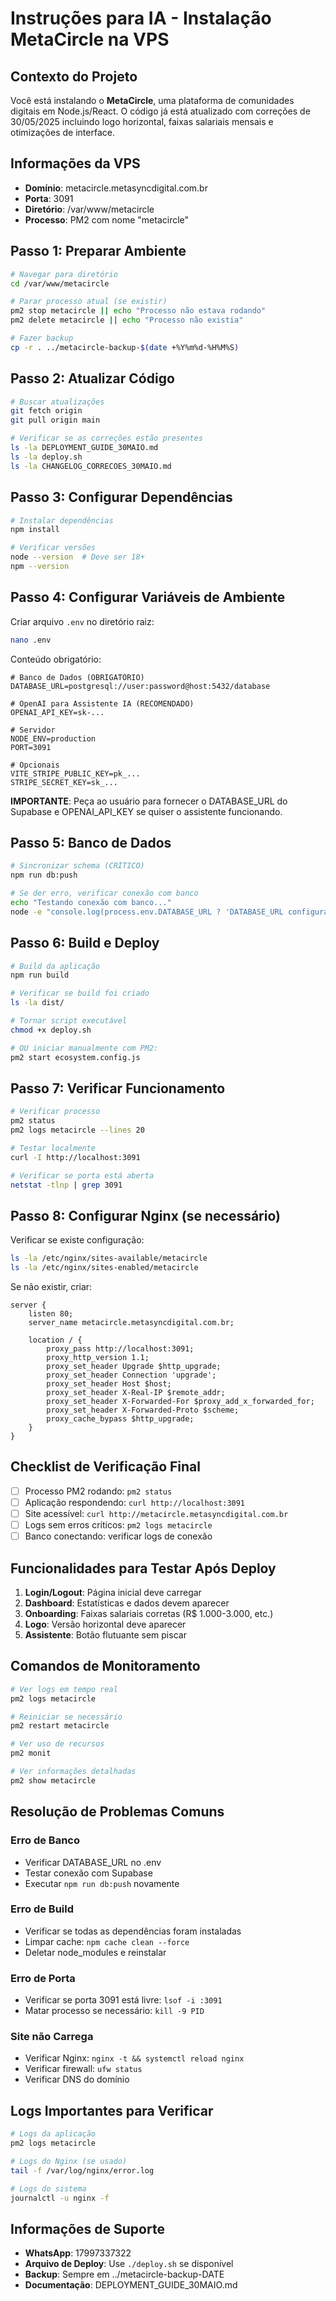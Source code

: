 # Instruções para IA - Instalação MetaCircle na VPS

## Contexto do Projeto
Você está instalando o **MetaCircle**, uma plataforma de comunidades digitais em Node.js/React. O código já está atualizado com correções de 30/05/2025 incluindo logo horizontal, faixas salariais mensais e otimizações de interface.

## Informações da VPS
- **Domínio**: metacircle.metasyncdigital.com.br
- **Porta**: 3091
- **Diretório**: /var/www/metacircle
- **Processo**: PM2 com nome "metacircle"

## Passo 1: Preparar Ambiente

```bash
# Navegar para diretório
cd /var/www/metacircle

# Parar processo atual (se existir)
pm2 stop metacircle || echo "Processo não estava rodando"
pm2 delete metacircle || echo "Processo não existia"

# Fazer backup
cp -r . ../metacircle-backup-$(date +%Y%m%d-%H%M%S)
```

## Passo 2: Atualizar Código

```bash
# Buscar atualizações
git fetch origin
git pull origin main

# Verificar se as correções estão presentes
ls -la DEPLOYMENT_GUIDE_30MAIO.md
ls -la deploy.sh
ls -la CHANGELOG_CORRECOES_30MAIO.md
```

## Passo 3: Configurar Dependências

```bash
# Instalar dependências
npm install

# Verificar versões
node --version  # Deve ser 18+
npm --version
```

## Passo 4: Configurar Variáveis de Ambiente

Criar arquivo `.env` no diretório raiz:

```bash
nano .env
```

Conteúdo obrigatório:
```env
# Banco de Dados (OBRIGATÓRIO)
DATABASE_URL=postgresql://user:password@host:5432/database

# OpenAI para Assistente IA (RECOMENDADO)
OPENAI_API_KEY=sk-...

# Servidor
NODE_ENV=production
PORT=3091

# Opcionais
VITE_STRIPE_PUBLIC_KEY=pk_...
STRIPE_SECRET_KEY=sk_...
```

**IMPORTANTE**: Peça ao usuário para fornecer o DATABASE_URL do Supabase e OPENAI_API_KEY se quiser o assistente funcionando.

## Passo 5: Banco de Dados

```bash
# Sincronizar schema (CRÍTICO)
npm run db:push

# Se der erro, verificar conexão com banco
echo "Testando conexão com banco..."
node -e "console.log(process.env.DATABASE_URL ? 'DATABASE_URL configurada' : 'DATABASE_URL FALTANDO')"
```

## Passo 6: Build e Deploy

```bash
# Build da aplicação
npm run build

# Verificar se build foi criado
ls -la dist/

# Tornar script executável
chmod +x deploy.sh

# OU iniciar manualmente com PM2:
pm2 start ecosystem.config.js
```

## Passo 7: Verificar Funcionamento

```bash
# Verificar processo
pm2 status
pm2 logs metacircle --lines 20

# Testar localmente
curl -I http://localhost:3091

# Verificar se porta está aberta
netstat -tlnp | grep 3091
```

## Passo 8: Configurar Nginx (se necessário)

Verificar se existe configuração:
```bash
ls -la /etc/nginx/sites-available/metacircle
ls -la /etc/nginx/sites-enabled/metacircle
```

Se não existir, criar:
```nginx
server {
    listen 80;
    server_name metacircle.metasyncdigital.com.br;

    location / {
        proxy_pass http://localhost:3091;
        proxy_http_version 1.1;
        proxy_set_header Upgrade $http_upgrade;
        proxy_set_header Connection 'upgrade';
        proxy_set_header Host $host;
        proxy_set_header X-Real-IP $remote_addr;
        proxy_set_header X-Forwarded-For $proxy_add_x_forwarded_for;
        proxy_set_header X-Forwarded-Proto $scheme;
        proxy_cache_bypass $http_upgrade;
    }
}
```

## Checklist de Verificação Final

- [ ] Processo PM2 rodando: `pm2 status`
- [ ] Aplicação respondendo: `curl http://localhost:3091`
- [ ] Site acessível: `curl http://metacircle.metasyncdigital.com.br`
- [ ] Logs sem erros críticos: `pm2 logs metacircle`
- [ ] Banco conectando: verificar logs de conexão

## Funcionalidades para Testar Após Deploy

1. **Login/Logout**: Página inicial deve carregar
2. **Dashboard**: Estatísticas e dados devem aparecer
3. **Onboarding**: Faixas salariais corretas (R$ 1.000-3.000, etc.)
4. **Logo**: Versão horizontal deve aparecer
5. **Assistente**: Botão flutuante sem piscar

## Comandos de Monitoramento

```bash
# Ver logs em tempo real
pm2 logs metacircle

# Reiniciar se necessário
pm2 restart metacircle

# Ver uso de recursos
pm2 monit

# Ver informações detalhadas
pm2 show metacircle
```

## Resolução de Problemas Comuns

### Erro de Banco
- Verificar DATABASE_URL no .env
- Testar conexão com Supabase
- Executar `npm run db:push` novamente

### Erro de Build
- Verificar se todas as dependências foram instaladas
- Limpar cache: `npm cache clean --force`
- Deletar node_modules e reinstalar

### Erro de Porta
- Verificar se porta 3091 está livre: `lsof -i :3091`
- Matar processo se necessário: `kill -9 PID`

### Site não Carrega
- Verificar Nginx: `nginx -t && systemctl reload nginx`
- Verificar firewall: `ufw status`
- Verificar DNS do domínio

## Logs Importantes para Verificar

```bash
# Logs da aplicação
pm2 logs metacircle

# Logs do Nginx (se usado)
tail -f /var/log/nginx/error.log

# Logs do sistema
journalctl -u nginx -f
```

## Informações de Suporte

- **WhatsApp**: 17997337322
- **Arquivo de Deploy**: Use `./deploy.sh` se disponível
- **Backup**: Sempre em ../metacircle-backup-DATE
- **Documentação**: DEPLOYMENT_GUIDE_30MAIO.md